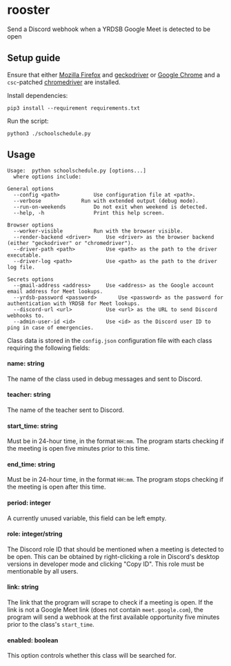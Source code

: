 # rooster

Send a Discord webhook when a YRDSB Google Meet is detected to be open

## Setup guide

Ensure that either [Mozilla Firefox](https://www.mozilla.org/en-US/firefox/) and [geckodriver](https://github.com/mozilla/geckodriver) or [Google Chrome](https://www.google.com/chrome/) and a `csc`-patched [chromedriver](https://chromedriver.chromium.org/) are installed.

Install dependencies:

```
pip3 install --requirement requirements.txt
```

Run the script:

```
python3 ./schoolschedule.py
```

## Usage

```
Usage:	python schoolschedule.py [options...]
  where options include:

General options
  --config <path>			Use configuration file at <path>.
  --verbose				Run with extended output (debug mode).
  --run-on-weekends			Do not exit when weekend is detected.
  --help, -h				Print this help screen.

Browser options
  --worker-visible			Run with the browser visible.
  --render-backend <driver>		Use <driver> as the browser backend (either "geckodriver" or "chromedriver").
  --driver-path <path>			Use <path> as the path to the driver executable.
  --driver-log <path>			Use <path> as the path to the driver log file.

Secrets options
  --gmail-address <address>		Use <address> as the Google account email address for Meet lookups.
  --yrdsb-password <password>		Use <password> as the password for authentication with YRDSB for Meet lookups.
  --discord-url <url>			Use <url> as the URL to send Discord webhooks to.
  --admin-user-id <id>			Use <id> as the Discord user ID to ping in case of emergencies.
```

Class data is stored in the `config.json` configuration file with each class requiring the following fields:

#### name: string

The name of the class used in debug messages and sent to Discord.

#### teacher: string

The name of the teacher sent to Discord.

#### start_time: string

Must be in 24-hour time, in the format `HH:mm`. The program starts checking if the meeting is open five minutes prior to this time.

#### end_time: string

Must be in 24-hour time, in the format `HH:mm`. The program stops checking if the meeting is open after this time.

#### period: integer

A currently unused variable, this field can be left empty.

#### role: integer/string

The Discord role ID that should be mentioned when a meeting is detected to be open. This can be obtained by right-clicking a role in Discord's desktop versions in developer mode and clicking "Copy ID". This role must be mentionable by all users.

#### link: string

The link that the program will scrape to check if a meeting is open. If the link is not a Google Meet link (does not contain `meet.google.com`), the program will send a webhook at the first available opportunity five minutes prior to the class's `start_time`.

#### enabled: boolean

This option controls whether this class will be searched for.
